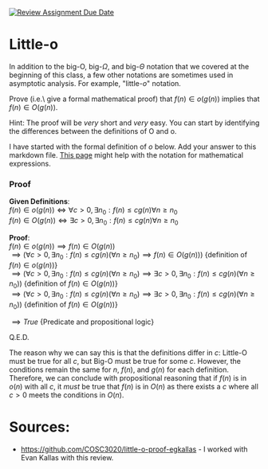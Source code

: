 [![Review Assignment Due Date](https://classroom.github.com/assets/deadline-readme-button-24ddc0f5d75046c5622901739e7c5dd533143b0c8e959d652212380cedb1ea36.svg)](https://classroom.github.com/a/wM4-KOzy)
# Little-o

In addition to the big-O, big-$\Omega$, and big-$\Theta$ notation that
we covered at the beginning of this class, a few other notations are sometimes
used in asymptotic analysis.  For example, "little-$o$" notation.

Prove (i.e.\ give a formal mathematical proof) that $f(n)\in o(g(n))$ implies
that $f(n)\in O(g(n))$.

Hint: The proof will be *very* short and *very* easy. You can start by
identifying the differences between the definitions of O and o.

I have started with the formal definition of $o$ below. Add your answer to this
markdown file. [This
page](https://docs.github.com/en/get-started/writing-on-github/working-with-advanced-formatting/writing-mathematical-expressions)
might help with the notation for mathematical expressions.

### Proof

__Given Definitions__: <br>
$f(n)\in o(g(n)) \iff \forall c>0, \exists n_0: f(n) \leq c g(n) \forall n\ge n_0$<br>
$f(n)\in O(g(n)) \iff \exists c>0, \exists n_0 : f(n) \leq c g(n) \forall n\ge n_0$<br>

__Proof__:<br>
$f(n)\in o(g(n)) \implies f(n)\in O(g(n))$<br>
$\implies (\forall c>0, \exists n_0: f(n) \leq c g(n) (\forall n\ge n_0) \implies f(n)\in O(g(n)))$ {definition of $f(n)\in o(g(n))$}<br>
$\implies (\forall c>0, \exists n_0: f(n) \leq c g(n) (\forall n\ge n_0) \implies \exists c>0, \exists n_0 : f(n) \leq c g(n) (\forall n\ge n_0))$ {definition of $f(n)\in O(g(n))$}<br>
$\implies (\forall c>0, \exists n_0: f(n) \leq c g(n) (\forall n\ge n_0) \implies \exists c>0, \exists n_0 : f(n) \leq c g(n) (\forall n\ge n_0))$ {definition of $f(n)\in O(g(n))$}<br>

$\implies True$ {Predicate and propositional logic}<br>

Q.E.D.

The reason why we can say this is that the definitions differ  in $c$: Little-O must be true for all $c$, but Big-O must be true for some $c$. However, the conditions remain the same for $n$, $f(n)$, and $g(n)$ for each definition. Therefore, we can conclude with propositional reasoning that if $f(n)$ is in $o(n)$ with all $c$, it _must_ be true that $f(n)$ is in $O(n)$ as there exists a $c$ where all $c > 0$ meets the conditions in $O(n)$.

# Sources:
- https://github.com/COSC3020/little-o-proof-egkallas - I worked with Evan Kallas with this review.

